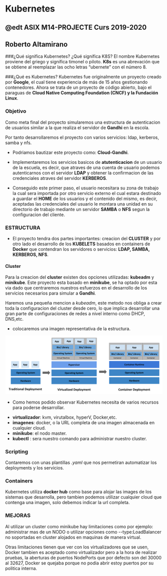 # Kubernetes
## @edt ASIX M14-PROJECTE Curs 2019-2020
## Roberto Altamirano

###¿Qué significa Kubernetes? ¿Qué significa K8S?
El nombre Kubernetes proviene del griego y significa timonel o piloto.
**K8s** es una abrevación que se obtiene al reemplazar las ocho letras “ubernete” con el número 8.

###¿Qué es Kubernetes?
Kubernetes fue originalmente un proyecto creado por **Google**, el cual tiene experiencia de más de 15 años gestionando contenedores.
Ahora se trata de un proyecto de código abierto, bajo el paraguas de **Cloud Native Computing Foundation (CNCF) y la Fundación Linux**.

### Objetivo 

Como meta final del proyecto simularemos una estructura de autenticacion de usuarios
similar a la que realiza el servidor de **Gandhi** en la escola.

Por tanto desarrollaremos el proyecto con varios servicios: ldap, kerberos, samba y nfs.

* Podriamos bautizar este proyecto como: **Cloud-Gandhi**.

* Implementaremos los servicios basicos de **atutenticacion** de un usuario de la escuela, es decir,
que atraves de una cuenta de usuario podemos autenticarnos con el servidor **LDAP** y obtener la confirmacion
de las credenciales atraves del servidor **KERBEROS**.

* Conseguido este primer paso, el usuario necesitara su zona de trabajo la cual sera importada por otro servicio
externo el cual estara destinado a guardar el **HOME** de los usuarios y el contenido del mismo, es decir, 
aceptadas las credenciales del usuario le montara  una unidad en su directorio de trabajo mediante un servidor
**SAMBA**  o **NFS** segun la configuracion del cliente.

### ESTRUCTURA 

* El proyecto tendra dos partes importantes: creacion del **CLUSTER** y por otro lado  el desarrollo de los 
**KUBELETS** basados en containers de **Docker** que contendran los servidores o servicios: **LDAP, SAMBA, KERBEROS, NFS**.

#### Cluster
Para la creacion del **cluster** existen dos opciones utilizadas: **kubeadm**  y  **minikube**.
Este proyecto esta basado en **minikube**, se ha optado por esta via dado que centraremos nuestros esfuerzos en el desarrollo de los
servicios necesarios para simular a **Gandhi**.

Haremos una pequeña mencion a *kubeadm*, este metodo nos obliga a crear toda la configuracion del cluster desde cero, lo que implica 
desarrollar una gran parte de configuraciones de redes a nivel interno como DHCP, DNS,etc.

* colocaremos una imagen representativa de la  estructura.

![alt cloud](https://github.com/isx47262285/Project_kubernetes/blob/master/aux/container_evolution.png)


* Como hemos podido observar Kubernetes necesita de varios recursos para poderse desarrollar.
- **virtualizador**: kvm, virutalbox, hyperV, Docker,etc.
- **imagenes**: docker, o la URL completa de una imagen almacenada en cualquier cloud.
- **minikube**: el nodo master.
- **kubectl** : sera nuestro comando para administrar nuestro cluster.

### Scripting 

Contaremos con unas plantillas *.yaml* que nos permetiran automatizar los deployments y los servicios.



### Containers

Kubernetes utiliza **docker hub** como base para alojar las images de los sistemas que desarrolla, pero tambien
podemos utilizar cualquier cloud que contenga una imagen, solo debemos indicar la url completa.

### MEJORAS

Al utilizar un cluster como minikube hay limitaciones como por ejemplo:  administrar mas de un NODO o utilizar
opciones como --type:LoadBalancer no soportadas en cluster alojados en maquinas de manera virtual.

Otras limitaciones tienen que ver con los virtualizadores que se usen, Docker tambien es aceptado como virtualizador
pero a la hora de realizar pruebas, la aberturas de puertos NodePorts que por defecto son del 30000 al 32627, Docker 
se quejaba porque no podia abrir estoy puertos por su politica interna.





